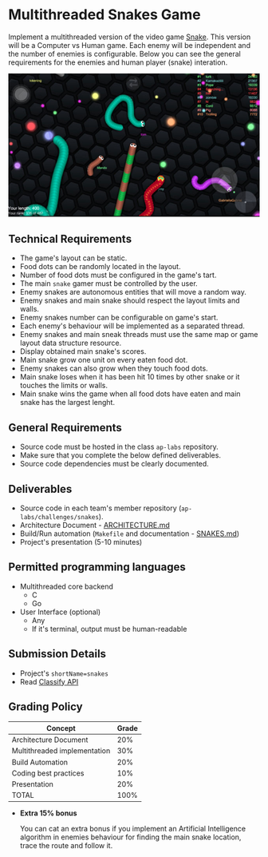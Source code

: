 Multithreaded Snakes Game
=========================

Implement a multithreaded version of the video game [Snake](https://en.wikipedia.org/wiki/Snake_(video_game_genre)). This version will be a
Computer vs Human game. Each enemy will be independent and the number of enemies is configurable. Below you can see the general
requirements for the enemies and human player (snake) interation.

![Snakes](snakes.png)

Technical Requirements
----------------------
- The game's layout can be static.
- Food dots can be randomly located in the layout.
- Number of food dots must be configured in the game's tart.
- The main `snake` gamer must be controlled by the user.
- Enemy snakes are autonomous entities that will move a random way.
- Enemy snakes and main snake should respect the layout limits and walls.
- Enemy snakes number can be configurable on game's start.
- Each enemy's behaviour will be implemented as a separated thread.
- Enemy snakes and main sneak threads must use the same map or game layout data structure resource.
- Display obtained main snake's scores.
- Main snake grow one unit on every eaten food dot.
- Enemy snakes can also grow when they touch food dots.
- Main snake loses when it has been hit 10 times by other snake or it touches the limits or walls.
- Main snake wins the game when all food dots have eaten and main snake has the largest lenght.

General Requirements
--------------------
- Source code must be hosted in the class `ap-labs` repository.
- Make sure that you complete the below defined deliverables.
- Source code dependencies must be clearly documented.

Deliverables
------------
- Source code in each team's member repository (`ap-labs/challenges/snakes`).
- Architecture Document - [ARCHITECTURE.md](ARCHITECTURE.md)
- Build/Run automation (`Makefile` and documentation - [SNAKES.md](SNAKES.md))
- Project's presentation (5-10 minutes)


Permitted programming languages
-------------------------------
- Multithreaded core backend
  - C
  - Go
- User Interface (optional)
  - Any
  - If it's terminal, output must be human-readable

Submission Details
------------------
- Project's `shortName=snakes`
- Read [Classify API](../../classify.md)

Grading Policy
--------------
| Concept                      | Grade |
|------------------------------|-------|
| Architecture Document        | 20%   |
| Multithreaded implementation | 30%   |
| Build Automation             | 20%   |
| Coding best practices        | 10%   |
| Presentation                 | 20%   |
| TOTAL                        | 100%  |

- **Extra 15% bonus**

  You can cat an extra bonus if you implement an Artificial Intelligence algorithm in enemies behaviour
  for finding the main snake location, trace the route and follow it.